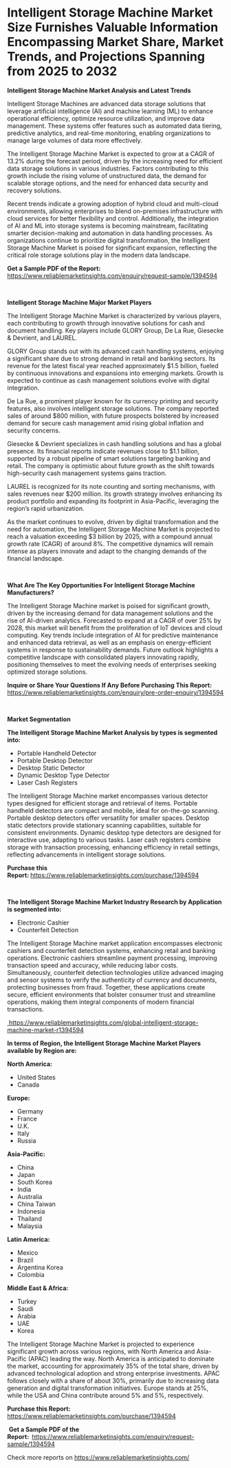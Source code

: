 <p><h1>Intelligent Storage Machine Market Size Furnishes Valuable Information Encompassing Market Share, Market Trends, and Projections Spanning from 2025 to 2032</h1></p><p><strong>Intelligent Storage Machine Market Analysis and Latest Trends</strong></p>
<p><p>Intelligent Storage Machines are advanced data storage solutions that leverage artificial intelligence (AI) and machine learning (ML) to enhance operational efficiency, optimize resource utilization, and improve data management. These systems offer features such as automated data tiering, predictive analytics, and real-time monitoring, enabling organizations to manage large volumes of data more effectively.</p><p>The Intelligent Storage Machine Market is expected to grow at a CAGR of 13.2% during the forecast period, driven by the increasing need for efficient data storage solutions in various industries. Factors contributing to this growth include the rising volume of unstructured data, the demand for scalable storage options, and the need for enhanced data security and recovery solutions. </p><p>Recent trends indicate a growing adoption of hybrid cloud and multi-cloud environments, allowing enterprises to blend on-premises infrastructure with cloud services for better flexibility and control. Additionally, the integration of AI and ML into storage systems is becoming mainstream, facilitating smarter decision-making and automation in data handling processes. As organizations continue to prioritize digital transformation, the Intelligent Storage Machine Market is poised for significant expansion, reflecting the critical role storage solutions play in the modern data landscape.</p></p>
<p><strong>Get a Sample PDF of the Report:&nbsp;</strong> <a href="https://www.reliablemarketinsights.com/enquiry/request-sample/1394594?utm_campaign=3044&utm_medium=2&utm_source=Github&utm_content=ia&utm_term=22032025&utm_id=intelligent-storage-machine">https://www.reliablemarketinsights.com/enquiry/request-sample/1394594</a></p>
<p>&nbsp;</p>
<p><strong>Intelligent Storage Machine Major Market Players</strong></p>
<p><p>The Intelligent Storage Machine Market is characterized by various players, each contributing to growth through innovative solutions for cash and document handling. Key players include GLORY Group, De La Rue, Giesecke & Devrient, and LAUREL.</p><p>GLORY Group stands out with its advanced cash handling systems, enjoying a significant share due to strong demand in retail and banking sectors. Its revenue for the latest fiscal year reached approximately $1.5 billion, fueled by continuous innovations and expansions into emerging markets. Growth is expected to continue as cash management solutions evolve with digital integration.</p><p>De La Rue, a prominent player known for its currency printing and security features, also involves intelligent storage solutions. The company reported sales of around $800 million, with future prospects bolstered by increased demand for secure cash management amid rising global inflation and security concerns.</p><p>Giesecke & Devrient specializes in cash handling solutions and has a global presence. Its financial reports indicate revenues close to $1.1 billion, supported by a robust pipeline of smart solutions targeting banking and retail. The company is optimistic about future growth as the shift towards high-security cash management systems gains traction.</p><p>LAUREL is recognized for its note counting and sorting mechanisms, with sales revenues near $200 million. Its growth strategy involves enhancing its product portfolio and expanding its footprint in Asia-Pacific, leveraging the region’s rapid urbanization.</p><p>As the market continues to evolve, driven by digital transformation and the need for automation, the Intelligent Storage Machine Market is projected to reach a valuation exceeding $3 billion by 2025, with a compound annual growth rate (CAGR) of around 8%. The competitive dynamics will remain intense as players innovate and adapt to the changing demands of the financial landscape.</p></p>
<p>&nbsp;</p>
<p><strong>What Are The Key Opportunities For Intelligent Storage Machine Manufacturers?</strong></p>
<p><p>The Intelligent Storage Machine market is poised for significant growth, driven by the increasing demand for data management solutions and the rise of AI-driven analytics. Forecasted to expand at a CAGR of over 25% by 2028, this market will benefit from the proliferation of IoT devices and cloud computing. Key trends include integration of AI for predictive maintenance and enhanced data retrieval, as well as an emphasis on energy-efficient systems in response to sustainability demands. Future outlook highlights a competitive landscape with consolidated players innovating rapidly, positioning themselves to meet the evolving needs of enterprises seeking optimized storage solutions.</p></p>
<p><strong>Inquire or Share Your Questions If Any Before Purchasing This Report:</strong> <a href="https://www.reliablemarketinsights.com/enquiry/pre-order-enquiry/1394594?utm_campaign=3044&utm_medium=2&utm_source=Github&utm_content=ia&utm_term=22032025&utm_id=intelligent-storage-machine">https://www.reliablemarketinsights.com/enquiry/pre-order-enquiry/1394594</a></p>
<p>&nbsp;</p>
<p><strong>Market Segmentation</strong></p>
<p><strong>The Intelligent Storage Machine Market Analysis by types is segmented into:</strong></p>
<p><ul><li>Portable Handheld Detector</li><li>Portable Desktop Detector</li><li>Desktop Static Detector</li><li>Dynamic Desktop Type Detector</li><li>Laser Cash Registers</li></ul></p>
<p><p>The Intelligent Storage Machine market encompasses various detector types designed for efficient storage and retrieval of items. Portable handheld detectors are compact and mobile, ideal for on-the-go scanning. Portable desktop detectors offer versatility for smaller spaces. Desktop static detectors provide stationary scanning capabilities, suitable for consistent environments. Dynamic desktop type detectors are designed for interactive use, adapting to various tasks. Laser cash registers combine storage with transaction processing, enhancing efficiency in retail settings, reflecting advancements in intelligent storage solutions.</p></p>
<p><strong>Purchase this Report:&nbsp;</strong><a href="https://www.reliablemarketinsights.com/purchase/1394594?utm_campaign=3044&utm_medium=2&utm_source=Github&utm_content=ia&utm_term=22032025&utm_id=intelligent-storage-machine">https://www.reliablemarketinsights.com/purchase/1394594</a></p>
<p>&nbsp;</p>
<p><strong>The Intelligent Storage Machine Market Industry Research by Application is segmented into:</strong></p>
<p><ul><li>Electronic Cashier</li><li>Counterfeit Detection</li></ul></p>
<p><p>The Intelligent Storage Machine market application encompasses electronic cashiers and counterfeit detection systems, enhancing retail and banking operations. Electronic cashiers streamline payment processing, improving transaction speed and accuracy, while reducing labor costs. Simultaneously, counterfeit detection technologies utilize advanced imaging and sensor systems to verify the authenticity of currency and documents, protecting businesses from fraud. Together, these applications create secure, efficient environments that bolster consumer trust and streamline operations, making them integral components of modern financial transactions.</p></p>
<p><a href="https://www.reliablemarketinsights.com/global-intelligent-storage-machine-market-r1394594?utm_campaign=3044&utm_medium=2&utm_source=Github&utm_content=ia&utm_term=22032025&utm_id=intelligent-storage-machine">&nbsp;https://www.reliablemarketinsights.com/global-intelligent-storage-machine-market-r1394594</a></p>
<p><strong>In terms of Region, the Intelligent Storage Machine Market Players available by Region are:</strong></p>
<p>
    <p> <strong> North America: </strong>
        <ul>
            <li>United States</li>
            <li>Canada</li>
        </ul>
        </p> 
    <p> <strong> Europe: </strong>
        <ul>
            <li>Germany</li>
            <li>France</li>
            <li>U.K.</li>
            <li>Italy</li>
            <li>Russia</li>
        </ul>
        </p> 
    <p> <strong> Asia-Pacific: </strong>
        <ul>
            <li>China</li>
            <li>Japan</li>
            <li>South Korea</li>
            <li>India</li>
            <li>Australia</li>
            <li>China Taiwan</li>
            <li>Indonesia</li>
            <li>Thailand</li>
            <li>Malaysia</li>
        </ul>
        </p> 
    <p> <strong> Latin America: </strong>
        <ul>
            <li>Mexico</li>
            <li>Brazil</li>
            <li>Argentina Korea</li>
            <li>Colombia</li>
        </ul>
        </p> 
    <p> <strong> Middle East & Africa: </strong>
        <ul>
            <li>Turkey</li>
            <li>Saudi</li>
            <li>Arabia</li>
            <li>UAE</li>
            <li>Korea</li>
        </ul>
    </p>
    </p>
<p><p>The Intelligent Storage Machine Market is projected to experience significant growth across various regions, with North America and Asia-Pacific (APAC) leading the way. North America is anticipated to dominate the market, accounting for approximately 35% of the total share, driven by advanced technological adoption and strong enterprise investments. APAC follows closely with a share of about 30%, primarily due to increasing data generation and digital transformation initiatives. Europe stands at 25%, while the USA and China contribute around 5% and 5%, respectively.</p></p>
<p><strong>Purchase this Report: </strong><a href="https://www.reliablemarketinsights.com/purchase/1394594?utm_campaign=3044&utm_medium=2&utm_source=Github&utm_content=ia&utm_term=22032025&utm_id=intelligent-storage-machine">https://www.reliablemarketinsights.com/purchase/1394594</a></p>
<p>&nbsp;<strong>Get a Sample PDF of the Report:&nbsp;&nbsp;</strong><a href="https://www.reliablemarketinsights.com/enquiry/request-sample/1394594?utm_campaign=3044&utm_medium=2&utm_source=Github&utm_content=ia&utm_term=22032025&utm_id=intelligent-storage-machine">https://www.reliablemarketinsights.com/enquiry/request-sample/1394594</a></p>
<p><strong></strong></p>
<p>Check more reports on <a href="https://www.reliablemarketinsights.com/?utm_campaign=3044&utm_medium=2&utm_source=Github&utm_content=ia&utm_term=22032025&utm_id=intelligent-storage-machine">https://www.reliablemarketinsights.com/</a></p>